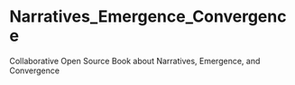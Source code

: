 # Narratives_Emergence_Convergence
Collaborative Open Source Book about Narratives, Emergence, and Convergence
